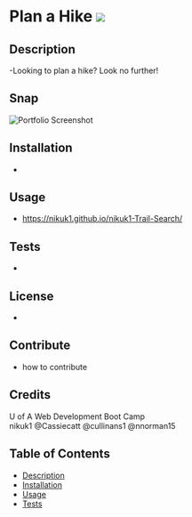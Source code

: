 # Plan a Hike                          ![](https://img.shields.io/badge/license-null-orange?style=for-the-badge&logo=appveyor)

## Description 
-Looking to plan a hike? Look no further!

## Snap
![Portfolio Screenshot](https://nikuk1.github.io/nikuk1-Trail-Search/assets/images/project_screenshot.png "Plan a Hike Screenshot")

## Installation
-

## Usage 
- https://nikuk1.github.io/nikuk1-Trail-Search/

## Tests
-

## License
-

## Contribute
- how to contribute

## Credits
U of A Web Development Boot Camp</br>
nikuk1
@Cassiecatt
@cullinans1
@nnorman15

## Table of Contents 
* [Description](#description)
* [Installation](#installation)
* [Usage](#usage)
* [Tests](#tests)
